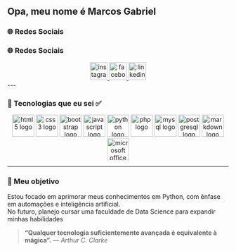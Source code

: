 ## Opa, meu nome é Marcos Gabriel 

### 🌐 Redes Sociais

### 🌐 Redes Sociais

<div align="center">
  <a href="https://www.instagram.com/marcos_gabriel_d.f/" target="_blank">
    <img src="https://cdn.jsdelivr.net/npm/simple-icons@v9/icons/instagram.svg" height="40" width="40" alt="instagram logo"/>
  </a>
  <a href="https://www.facebook.com/profile.php?id=100075214742550" target="_blank">
    <img src="https://cdn.jsdelivr.net/npm/simple-icons@v9/icons/facebook.svg" height="40" width="40" alt="facebook logo"/>
  </a>
  <a href="https://www.linkedin.com/in/marcos-gabriel-34ba07295/" target="_blank">
    <img src="https://cdn.jsdelivr.net/npm/simple-icons@v9/icons/linkedin.svg" height="40" width="40" alt="linkedin logo"/>
  </a>
</div>
---

### 🚀 Tecnologias que eu sei ✅

<div align="center">
  <img src="https://cdn.jsdelivr.net/gh/devicons/devicon/icons/html5/html5-original.svg" height="50" alt="html5 logo"/>
  <img src="https://cdn.jsdelivr.net/gh/devicons/devicon/icons/css3/css3-original.svg" height="50" alt="css3 logo"/>
  <img src="https://cdn.jsdelivr.net/gh/devicons/devicon/icons/bootstrap/bootstrap-original.svg" height="50" alt="bootstrap logo"/>
  <img src="https://cdn.jsdelivr.net/gh/devicons/devicon/icons/javascript/javascript-original.svg" height="50" alt="javascript logo"/>
  <img src="https://cdn.jsdelivr.net/gh/devicons/devicon/icons/python/python-original.svg" height="50" alt="python logo"/>
  <img src="https://cdn.jsdelivr.net/gh/devicons/devicon/icons/php/php-original.svg" height="50" alt="php logo"/>
  <img src="https://cdn.jsdelivr.net/gh/devicons/devicon/icons/mysql/mysql-original.svg" height="50" alt="mysql logo"/>
  <img src="https://cdn.jsdelivr.net/gh/devicons/devicon/icons/postgresql/postgresql-original.svg" height="50" alt="postgresql logo"/>
  <img src="https://cdn.jsdelivr.net/gh/devicons/devicon/icons/markdown/markdown-original.svg" height="50" alt="markdown logo"/>
  <img src="https://cdn.jsdelivr.net/gh/devicons/devicon/icons/microsoftsqlserver/microsoftsqlserver-plain.svg" height="50" alt="microsoft office logo"/>
</div>


---

### 🎯 Meu objetivo

Estou focado em aprimorar meus conhecimentos em Python, com ênfase em automações e inteligência artificial.  
No futuro, planejo cursar uma faculdade de Data Science para expandir minhas habilidades

> **“Qualquer tecnologia suficientemente avançada é equivalente à mágica”.**  _— Arthur C. Clarke_
